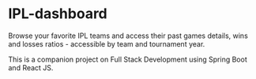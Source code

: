 # IPL-dashboard

Browse your favorite IPL teams and access their past games details, wins and losses ratios - accessible by team and tournament year.

This is a companion project on Full Stack Development using Spring Boot and React JS.
